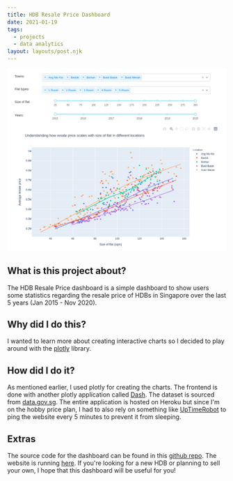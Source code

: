 ```yaml
---
title: HDB Resale Price Dashboard
date: 2021-01-19
tags:
  - projects
  - data analytics
layout: layouts/post.njk
---
```


<img src="/img/hdb-resale-price.png" alt="A screenshot of the HDB Resale Price dashboard"/>

## What is this project about?

The HDB Resale Price dashboard is a simple dashboard to show users some statistics regarding the resale price of HDBs in Singapore over the last 5 years (Jan 2015 - Nov 2020).

## Why did I do this?

I wanted to learn more about creating interactive charts so I decided to play around with the [plotly](https://plotly.com/) library.

## How did I do it?

As mentioned earlier, I used plotly for creating the charts. The frontend is done with another plotly application called [Dash](https://plotly.com/dash/). The dataset is sourced from [data.gov.sg](https://data.gov.sg/dataset/resale-flat-prices). The entire application is hosted on Heroku but since I'm on the hobby price plan, I had to also rely on something like [UpTimeRobot](https://uptimerobot.com/) to ping the website every 5 minutes to prevent it from sleeping.

## Extras

The source code for the dashboard can be found in this [github repo](https://github.com/STYJ/hdb-resale-price-deployment-files). The website is running [here](https://hdb-resale-price.herokuapp.com). If you're looking for a new HDB or planning to sell your own, I hope that this dashboard will be useful for you! 